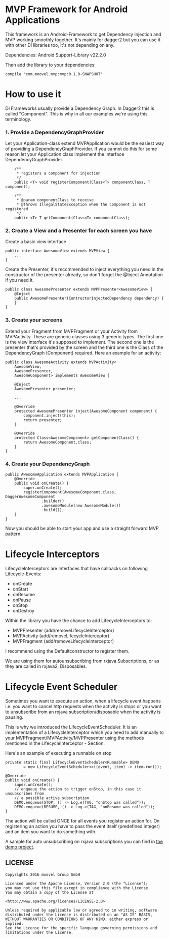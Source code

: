 # MVP Framework for Android Applications

This framework is an Android-Framework to get Dependency Injection and MVP working smoothly together. It's mainly for
dagger2 but you can use it with other DI libraries too, it's not depending on any.

Dependencies:
Android Support-Library v22.2.0


Then add the library to your dependencies:
```
compile 'com.moovel.mvp:mvp:0.1.0-SNAPSHOT'
```

# How to use it
DI Frameworks usually provide a Dependency Graph. In Dagger2 this is called "Component". This is why in all our examples
we're using this terminology.

### 1. Provide a DependencyGraphProvider

Let your Application-class extend MVPApplication would be the easiest way of providing a DependencyGraphProvider.
If you cannot do this for some reason let your Application class implement the interface DependencyGraphProvider.

```
    /**
     * registers a component for injection
     */
    public <T> void registerComponent(Class<T> componentClass, T component);

    /**
     * @param componentClass to receive
     * @throws IllegalStateException when the component is not registered
     */
    public <T> T getComponent(Class<T> componentClass);
```


### 2. Create a View and a Presenter for each screen you have
Create a basic view interface
```
public interface AwesomeView extends MVPView {
    ...
}
```

Create the Presenter, it's recommended to inject everything you need in the constructor of the presenter already,
so don't forget the @Inject Annotation if you need it.
```
public class AwesomePresenter extends MVPPresenter<AwesomeView> {
    @Inject
    public AwesomePresenter(ContructorInjectedDependency dependency) {
    }
}
```

### 3. Create your screens
Extend your Fragment from MVPFragment or your Activity from MVPActivity. These are
generic classes using 3 generic types. The first one is the view interface it's supposed to implement.
The second one is the presenter that's provided by the screen and the third one is the Class of the DependencyGraph (Component)
required.
Here an example for an activity:


```
public class AwesomeActivity extends MVPActivity<
    AwesomeView,
    AwesomePresenter,
    AwesomeComponent> implements AwesomeView {

    @Inject
    AwesomePresenter presenter;

    ...

    @Override
    protected AwesomePresenter inject(AwesomeComponent component) {
        component.inject(this);
        return presenter;
    }

    @Override
    protected Class<AwesomeComponent> getComponentClass() {
        return AwesomeComponent.class;
    }
}
```

### 4. Create your DependencyGraph
```
public AwesomeApplication extends MVPApplication {
    @Override
    public void onCreate() {
        super.onCreate();
        registerComponent(AwesomeComponent.class, DaggerAwesomeComponent
                .builder()
                .awesomeModule(new AwesomeModule())
                .build());
    }
}
```

Now you should be able to start your app and use a straight forward MVP pattern.

# Lifecycle Interceptors

LifecycleInterceptors are Interfaces that have callbacks on following Lifecycle-Events:

* onCreate
* onStart
* onResume
* onPause
* onStop
* onDestroy

Within the library you have the chance to add LifecycleInterceptors to:
 * MVPPresenter (add/removeLifecycleInterceptor)
 * MVPActivity (add/removeLifecycleInterceptor)
 * MVPFragment (add/removeLifecycleInterceptor)

I recommend using the Defaultconstructor to register them.

We are using them for autounsubscribing from rxjava Subscriptions, or as they are called in rxjava2, Disposables.

# Lifecycle Event Scheduler
Sometimes you want to execute an action, when a lifecycle event happens i.e. you want to cancel http requests when
the activity is stops or you want to unsubscribe from an rxjava subscription/disposable when the
activity is pausing.

This is why we introduced the LifecycleEventScheduler. It is an implementation of a LifecycleInterceptor which you need to
add manually to your MVPFragment/MVPActivity/MVPPresenter using the methods mentioned in the
LifecycleInterceptor - Section.

Here's an example of executing a runnable on stop
```
private static final LifecycleEventScheduler<Runnable> DEMO
        = new LifecycleEventScheduler<>((event, item) -> item.run());

@Override
public void onCreate() {
    super.onCreate();
    // enqueue the action to trigger onStop, in this case it unsubscribes from
    // a possible active subscription
    DEMO.enqueue(STOP, () -> Log.e(TAG, "onStop was called"));
    DEMO.enqueue(RESUME, () -> Log.e(TAG, "onResume was called"));
}
```
The action will be called ONCE for all events you register an action for. On registering an action
you have to pass the event itself (predefined integer) and an item you want to do something with.

A sample for auto unsubscribing on rxjava subscriptions you can find in [the demo project](https://github.com/moovel/android-mvp/blob/master/demo/src/main/java/com/moovel/mvp/demo/screens/main/AwesomePresenter.java).

## LICENSE
```
Copyrights 2016 moovel Group GmbH

Licensed under the Apache License, Version 2.0 (the "License");
you may not use this file except in compliance with the License.
You may obtain a copy of the License at

<http://www.apache.org/licenses/LICENSE-2.0>

Unless required by applicable law or agreed to in writing, software
distributed under the License is distributed on an "AS IS" BASIS,
WITHOUT WARRANTIES OR CONDITIONS OF ANY KIND, either express or implied.
See the License for the specific language governing permissions and
limitations under the License.
```
